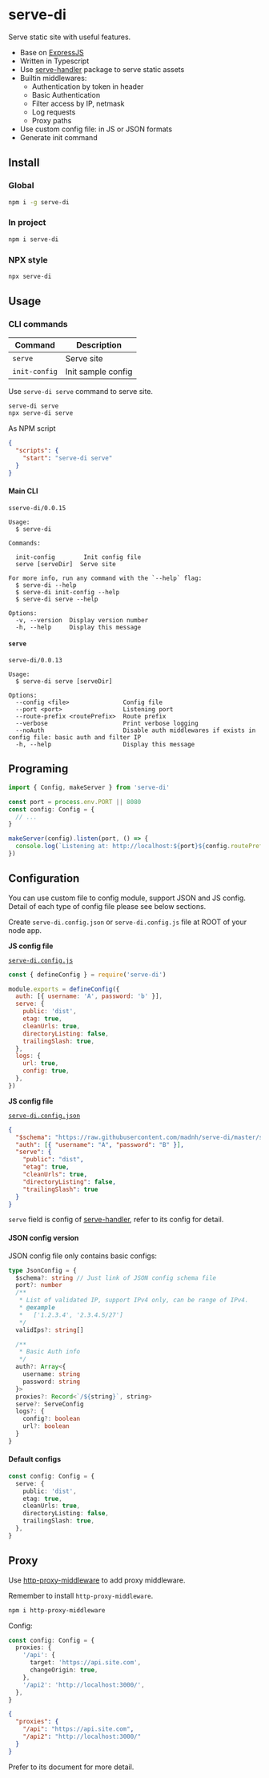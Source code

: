 # serve-di

Serve static site with useful features.

- Base on [ExpressJS](http://expressjs.com/)
- Written in Typescript
- Use [serve-handler](https://github.com/vercel/serve-handler) package to serve static assets
- Builtin middlewares:
  - Authentication by token in header
  - Basic Authentication
  - Filter access by IP, netmask
  - Log requests
  - Proxy paths
- Use custom config file: in JS or JSON formats
- Generate init command

## Install

### Global

```sh
npm i -g serve-di
```

### In project

```sh
npm i serve-di
```

### NPX style

```sh
npx serve-di
```

## Usage

### CLI commands

| Command       | Description        |
| ------------- | ------------------ |
| `serve`       | Serve site         |
| `init-config` | Init sample config |

Use `serve-di serve` command to serve site.

```sh
serve-di serve
npx serve-di serve
```

As NPM script

```json
{
  "scripts": {
    "start": "serve-di serve"
  }
}
```

#### Main CLI

```plain
sserve-di/0.0.15

Usage:
  $ serve-di

Commands:

  init-config        Init config file
  serve [serveDir]  Serve site

For more info, run any command with the `--help` flag:
  $ serve-di --help
  $ serve-di init-config --help
  $ serve-di serve --help

Options:
  -v, --version  Display version number
  -h, --help     Display this message
```

#### `serve`

```plain
serve-di/0.0.13

Usage:
  $ serve-di serve [serveDir]

Options:
  --config <file>               Config file
  --port <port>                 Listening port
  --route-prefix <routePrefix>  Route prefix
  --verbose                     Print verbose logging
  --noAuth                      Disable auth middlewares if exists in config file: basic auth and filter IP
  -h, --help                    Display this message
```

## Programing

```typescript
import { Config, makeServer } from 'serve-di'

const port = process.env.PORT || 8080
const config: Config = {
  // ...
}

makeServer(config).listen(port, () => {
  console.log(`Listening at: http://localhost:${port}${config.routePrefix}`)
})
```

## Configuration

You can use custom file to config module, support JSON and JS config. Detail of each type of config file please see below sections.

Create `serve-di.config.json` or `serve-di.config.js` file at ROOT of your node app.

**JS config file**

[`serve-di.config.js`](./stubs/sample.js)

```js
const { defineConfig } = require('serve-di')

module.exports = defineConfig({
  auth: [{ username: 'A', password: 'b' }],
  serve: {
    public: 'dist',
    etag: true,
    cleanUrls: true,
    directoryListing: false,
    trailingSlash: true,
  },
  logs: {
    url: true,
    config: true,
  },
})
```

**JS config file**

[`serve-di.config.json`](./stubs/sample.json)

```json
{
  "$schema": "https://raw.githubusercontent.com/madnh/serve-di/master/schema.json",
  "auth": [{ "username": "A", "password": "B" }],
  "serve": {
    "public": "dist",
    "etag": true,
    "cleanUrls": true,
    "directoryListing": false,
    "trailingSlash": true
  }
}
```

`serve` field is config of [serve-handler](https://github.com/vercel/serve-handler), refer to its config for
detail.

#### JSON config version

JSON config file only contains basic configs:

```typescript
type JsonConfig = {
  $schema?: string // Just link of JSON config schema file
  port?: number
  /**
   * List of validated IP, support IPv4 only, can be range of IPv4.
   * @example
   *   ['1.2.3.4', '2.3.4.5/27']
   */
  validIps?: string[]

  /**
   * Basic Auth info
   */
  auth?: Array<{
    username: string
    password: string
  }>
  proxies?: Record<`/${string}`, string>
  serve?: ServeConfig
  logs?: {
    config?: boolean
    url?: boolean
  }
}
```

#### Default configs

```typescript
const config: Config = {
  serve: {
    public: 'dist',
    etag: true,
    cleanUrls: true,
    directoryListing: false,
    trailingSlash: true,
  },
}
```

## Proxy

Use [http-proxy-middleware](https://github.com/chimurai/http-proxy-middleware) to add proxy middleware.

Remember to install `http-proxy-middleware`.

```sh
npm i http-proxy-middleware
```

Config:

```typescript
const config: Config = {
  proxies: {
    '/api': {
      target: 'https://api.site.com',
      changeOrigin: true,
    },
    '/api2': 'http://localhost:3000/',
  },
}
```

```json
{
  "proxies": {
    "/api": "https://api.site.com",
    "/api2": "http://localhost:3000/"
  }
}
```

Prefer to its document for more detail.
